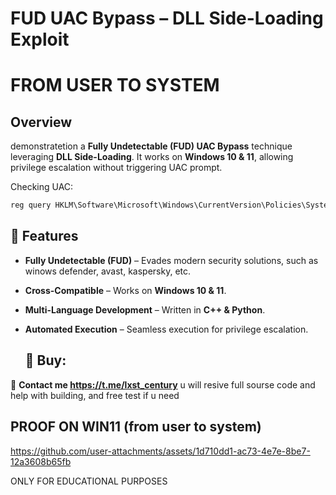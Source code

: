 # FUD UAC Bypass – DLL Side-Loading Exploit  
# FROM USER TO SYSTEM

##  Overview  
demonstratetion a **Fully Undetectable (FUD) UAC Bypass** technique leveraging **DLL Side-Loading**. It works on **Windows 10 & 11**, allowing privilege escalation without triggering UAC prompt.

Checking UAC:
```cmd
reg query HKLM\Software\Microsoft\Windows\CurrentVersion\Policies\System /v EnableLUA
```

## 🎯 Features    
- **Fully Undetectable (FUD)** – Evades modern security solutions, such as winows defender, avast, kaspersky, etc.  
- **Cross-Compatible** – Works on **Windows 10 & 11**.  
- **Multi-Language Development** – Written in **C++ & Python**.  
- **Automated Execution** – Seamless execution for privilege escalation.  
 
  
  ## 🛒 Buy:  
🔹 **Contact me https://t.me/lxst_century** u will resive full sourse code and help with building, and free test if u need

##  PROOF ON WIN11 (from user to system)



https://github.com/user-attachments/assets/1d710dd1-ac73-4e7e-8be7-12a3608b65fb



ONLY FOR EDUCATIONAL PURPOSES


